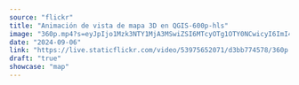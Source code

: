 ```yaml
---
source: "flickr"
title: "Animación de vista de mapa 3D en QGIS-600p-hls"
image: "360p.mp4?s=eyJpIjo1Mzk3NTY1MjA3MSwiZSI6MTcyOTg1OTY0NCwicyI6ImI4YTc5MTAzYzNjOTkyMjc0NDZhMjVkZDliNTQ4NWRhOTkwOTgxNmEiLCJ2IjoxfQ.mp4"
date: "2024-09-06"
link: "https://live.staticflickr.com/video/53975652071/d3bb774578/360p.mp4?s=eyJpIjo1Mzk3NTY1MjA3MSwiZSI6MTcyOTg1OTY0NCwicyI6ImI4YTc5MTAzYzNjOTkyMjc0NDZhMjVkZDliNTQ4NWRhOTkwOTgxNmEiLCJ2IjoxfQ"
draft: "true"
showcase: "map"
---
```


